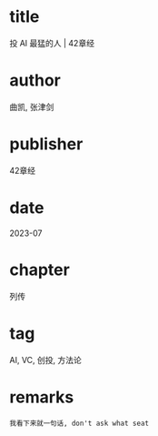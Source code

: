 # title
投 AI 最猛的人 | 42章经

# author
曲凯, 张津剑

# publisher
42章经

# date
2023-07

# chapter
列传

# tag
AI, VC, 创投, 方法论

# remarks
`我看下来就一句话, don't ask what seat`
